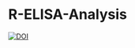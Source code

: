 # R-ELISA-Analysis

[![DOI](https://zenodo.org/badge/479720872.svg)](https://zenodo.org/badge/latestdoi/479720872)
